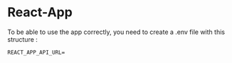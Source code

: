 # React-App
To be able to use the app correctly, you need to create a .env file with this structure :

```
REACT_APP_API_URL=
```
